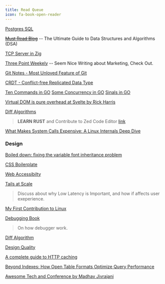 ```yaml
---
title: Read Queue
icon: fa-book-open-reader
---
```


[Postgres SQL](https://mccue.dev/pages/3-11-25-life-altering-postgresql-patterns?utm_source=bonobopress&utm_medium=newsletter&utm_campaign=2023)

~~[Must Read Blog](https://mccue.dev/)~~ -- The Ultimate Guide to Data Structures and Algorithms (DSA)

[TCP Server in Zig](https://www.openmymind.net/TCP-Server-In-Zig-Part-1-Single-Threaded/)

[Three Point Weekely](https://www.thdpth.com/) -- Seem Nice Writing about Marketing, Check Out.

[Git Notes - Most Unloved Feature of Git](https://tylercipriani.com/blog/2022/11/19/git-notes-gits-coolest-most-unloved-feature/)

[CRDT - Conflict-free Replicated Data Type](https://madebyevan.com/algos/crdt-text-buffer/)


[Ten Commands in GO](https://bitfieldconsulting.com/posts/commandments)
[Some Concurrency in GO](https://blog.cubed.run/the-cards-of-concurrency-in-go-0d7582cecb79)
[Sinals in GO](https://www.calhoun.io/using-signals-with-go/)

[Virtual DOM is pure overhead at Svelte by Rick Harris](https://svelte.dev/blog/virtual-dom-is-pure-overhead)

[Diff Algorithms](https://flo.znkr.io/diff/)

> **LEARN RUST** and Contribute to Zed Code Editor
> [link](https://github.com/zed-industries/zed/blob/main/docs/src/development/macos.md)

[What Makes System Calls Expensive: A Linux Internals Deep Dive](https://blog.codingconfessions.com/p/what-makes-system-calls-expensive)

### Design

[Boiled down: fixing the variable font inheritance problem](https://pixelambacht.nl/2022/boiled-down-fixing-variable-font-inheritance/)

[CSS Boilerplate](https://fokus.dev/tools/css-boilerplate/)

[Web Accessibilty](https://www.w3.org/WAI/ARIA/apg/patterns/tabs/)

[Tails at Scale](https://www.barroso.org/publications/TheTailAtScale.pdf)
> Discuss about why Low Latency is Important, and how if affects user exeperience.

[My First Contribution to Linux](https://vkoskiv.com/first-linux-patch/)

[Debugging Book](https://www.debuggingbook.org/#A-Textbook-for-Paper,-Screen,-and-Keyboard)
> On how debugger work.

[Diff Algorithm](https://flo.znkr.io/diff/)

[Design Quality](https://matthewstrom.com/writing/decentralizing-quality/)

[A complete guide to HTTP caching](https://www.jonoalderson.com/performance/http-caching/)

[Beyond Indexes: How Open Table Formats Optimize Query Performance](https://jack-vanlightly.com/blog/2025/10/8/beyond-indexes-how-open-table-formats-optimize-query-performance)

[Awesome Tech and Conference by Madhav Jivrajani](https://nonmonotonic.dev/talks-and-conferences/)

